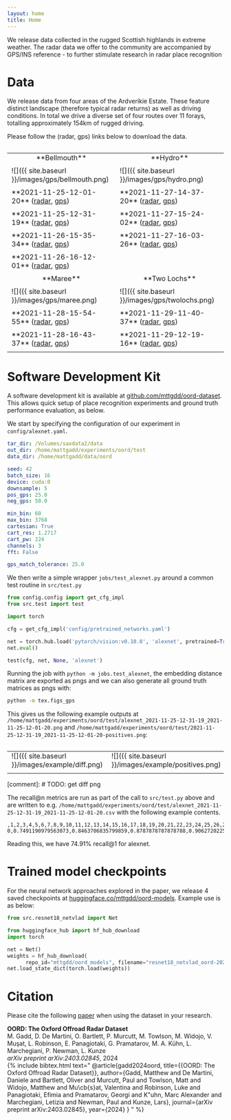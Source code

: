 ```yaml
---
layout: home
title: Home
---
```


We release data collected in the rugged Scottish highlands in extreme weather.
The radar data we offer to the community are accompanied by GPS/INS reference - to further stimulate research in radar place recognition

# Data

We release data from four areas of the Ardverikie Estate.
These feature distinct landscape (therefore typical radar returns) as well as driving conditions.
In total we drive a diverse set of four routes over 11 forays, totalling approximately 154km of rugged driving.

Please follow the (radar, gps) links below to download the data.

<style>
table td {
    border: none;
    padding: 10px;
    padding-top: 0px;
    vertical-align: top;
}
table {
    border: none;
}
table tr:nth-child(even) {
  background: transparent;
}
</style>

<table cellspacing="0" cellpadding="0" style="margin-top: 30px;">
<colgroup>
<col width="50%" />
<col width="50%" />
</colgroup>
<tbody>
<tr>
<td markdown="span" style="text-align: center; vertical-align: middle;">**Bellmouth** </td>
<td markdown="span" style="text-align: center; vertical-align: middle;">**Hydro** </td>
</tr>
<tr>
<td markdown="span">![]({{ site.baseurl }}/images/gps/bellmouth.png)</td>
<td markdown="span">![]({{ site.baseurl }}/images/gps/hydro.png)</td>
</tr>
<tr>
<td markdown="span">**2021-11-25-12-01-20** (<a href="https://drive.google.com/file/d/1jf7d5lKf_1COPbdYWAEY3MKOPJHnGbgz/view?usp=drive_link" class="myButton">radar</a>, <a href="https://drive.google.com/file/d/1rc30WPf_hY-XVQjiroJaNwtBwgexI2zf/view?usp=drive_link" class="myButton">gps</a>)</td>
<td markdown="span">**2021-11-27-14-37-20** (<a href="https://drive.google.com/file/d/1biPCuPh-0jUfVPGTu3PWZkgi6e01vNga/view?usp=drive_link" class="myButton">radar</a>, <a href="https://drive.google.com/file/d/14_2mfIx3JdRORTjag-XPwes8uT2gd1eC/view?usp=drive_link" class="myButton">gps</a>)</td>
</tr>
<tr>
<td markdown="span">**2021-11-25-12-31-19** (<a href="https://drive.google.com/file/d/1N1ORMyMT5ngY3DyAs27uh8T5nhf_lljA/view?usp=drive_link" class="myButton">radar</a>, <a href="https://drive.google.com/file/d/1NPXdN9gpjTslj0W5avv6B_P2Lvc4hXjd/view?usp=drive_link" class="myButton">gps</a>)</td>
<td markdown="span">**2021-11-27-15-24-02** (<a href="https://drive.google.com/file/d/1-dILLlwuML3XGJu--0G3k98l07Sl5XQr/view?usp=drive_link" class="myButton">radar</a>, <a href="https://drive.google.com/file/d/1vjTm7WcufV5i6XF15tWbNdwgquVwbnJc/view?usp=drive_link" class="myButton">gps</a>)</td>
</tr>
<tr>
<td markdown="span">**2021-11-26-15-35-34** (<a href="https://drive.google.com/file/d/1CKdHE8pAsGNk_MN0bsin0uwPmt0mRwGS/view?usp=drive_link" class="myButton">radar</a>, <a href="https://drive.google.com/file/d/1qa5BPKxwuXILQvjfflvj5iJOQyZxD5GM/view?usp=drive_link" class="myButton">gps</a>)</td>
<td markdown="span">**2021-11-27-16-03-26** (<a href="https://drive.google.com/file/d/1lv_pQ3BwBUDioe7Ba1wFH42sT2xQfK0-/view?usp=drive_link" class="myButton">radar</a>, <a href="https://drive.google.com/file/d/10q7epenKeW5Epo5rnm3HEyK1r60gQ8DZ/view?usp=drive_link" class="myButton">gps</a>)</td>
</tr>
<tr>
<td markdown="span">**2021-11-26-16-12-01** (<a href="https://drive.google.com/file/d/13go4Y3cI0lt0w_n2F_CnBUQQ74ygtRKO/view?usp=drive_link" class="myButton">radar</a>, <a href="https://drive.google.com/file/d/1Ufq-uju9GNY6OM_nzLQt2grByQIjemKe/view?usp=drive_link" class="myButton">gps</a>)</td>
</tr>
<tr>
<td markdown="span" style="text-align: center; vertical-align: middle;">**Maree** </td>
<td markdown="span" style="text-align: center; vertical-align: middle;">**Two Lochs** </td>
</tr>
<tr>
<td markdown="span">![]({{ site.baseurl }}/images/gps/maree.png)</td>
<td markdown="span">![]({{ site.baseurl }}/images/gps/twolochs.png)</td>
</tr>
<tr>
<td markdown="span">**2021-11-28-15-54-55** (<a href="https://drive.google.com/file/d/1BMgE_mpJyleZv8fkZNuXIh2slK3TrJu8/view?usp=drive_link" class="myButton">radar</a>, <a href="https://drive.google.com/file/d/1qOkBzEALOQmuSpI7MnmQ0ptys7N6p09V/view?usp=drive_link" class="myButton">gps</a>)</td>
<td markdown="span">**2021-11-29-11-40-37** (<a href="https://drive.google.com/file/d/1qwbL9A0beH8tD3s-5ewTUFVruV0hST7r/view?usp=drive_link" class="myButton">radar</a>, <a href="https://drive.google.com/file/d/1n57ibUX728LVqrkQXeTHvo03Itg7NFQg/view?usp=drive_link" class="myButton">gps</a>)</td>
</tr>
<tr>
<td markdown="span">**2021-11-28-16-43-37** (<a href="https://drive.google.com/file/d/1qeVkZ6mBYIXUjs65VWPMDDSdBxqcGx0s/view?usp=drive_link" class="myButton">radar</a>, <a href="https://drive.google.com/file/d/14Gj831Lp5bv8jRb1rV1eIXSCHCo1HY05/view?usp=drive_link" class="myButton">gps</a>)</td>
<td markdown="span">**2021-11-29-12-19-16** (<a href="https://drive.google.com/file/d/1JDX_QcsAd7E3KB1DCng_W0OfEWgK5Emu/view?usp=drive_link" class="myButton">radar</a>, <a href="https://drive.google.com/file/d/1jZ773gVZnkgcc4HCFmPi0twI9QKL-OpA/view?usp=drive_link" class="myButton">gps</a>)</td>
</tr>
</tbody>
</table>

# Software Development Kit

A software development kit is available at <a href="https://github.com/mttgdd/oord-dataset">github.com/mttgdd/oord-dataset</a>.
This allows quick setup of place recognition experiments and ground truth performance evaluation, as below.

We start by specifying the configuration of our experiment in `config/alexnet.yaml`.

```yaml
tar_dir: /Volumes/saxdata2/data
out_dir: /home/mattgadd/experiments/oord/test
data_dir: /home/mattgadd/data/oord

seed: 42
batch_size: 16
device: cuda:0
downsample: 5
pos_gps: 25.0
neg_gps: 50.0

min_bin: 60
max_bin: 3768
cartesian: True
cart_res: 1.2717
cart_pw: 224
channels: 3
fft: False

gps_match_tolerance: 25.0
```

We then write a simple wrapper `jobs/test_alexnet.py` around a common test routine in `src/test.py`

```python
from config.config import get_cfg_impl
from src.test import test

import torch

cfg = get_cfg_impl('config/pretrained_networks.yaml')

net = torch.hub.load('pytorch/vision:v0.10.0', 'alexnet', pretrained=True)
net.eval()

test(cfg, net, None, 'alexnet')
```

Running the job with `python -m jobs.test_alexnet`, the embedding distance matrix are exported as pngs and we can also generate all ground truth matrices as pngs with:

```bash
python -m tex.figs_gps
```

This gives us the following example outputs at `/home/mattgadd/experiments/oord/test/alexnet_2021-11-25-12-31-19_2021-11-25-12-01-20.png` and `/home/mattgadd/experiments/oord/test/2021-11-25-12-31-19_2021-11-25-12-01-20-positives.png`:

<table cellspacing="0" cellpadding="0" style="margin-top: 30px;">
<colgroup>
<col width="50%" />
<col width="50%" />
</colgroup>
<tbody>
<tr>
<td markdown="span">![]({{ site.baseurl }}/images/example/diff.png)</td>
<td markdown="span">![]({{ site.baseurl }}/images/example/positives.png)</td>
</tr>
</tbody>
</table>

[comment]: # TODO: get diff png

The recall@n metrics are run as part of the call to `src/test.py` above and are written to e.g. `/home/mattgadd/experiments/oord/test/alexnet_2021-11-25-12-31-19_2021-11-25-12-01-20.csv` with the following example contents.

```text
,1,2,3,4,5,6,7,8,9,10,11,12,13,14,15,16,17,18,19,20,21,22,23,24,25,26,27,28,29,30,31,32,33,34,35,36,37,38,39,40,41,42,43,44,45,46,47,48,49
0,0.7491190979563073,0.8463706835799859,0.8787878787878788,0.9062720225510923,0.9238900634249472,0.9330514446793516,0.9400986610288936,0.9443269908386187,0.9471458773784355,0.952783650458069,0.959830866807611,0.9626497533474278,0.9640591966173362,0.9654686398872445,0.9704016913319239,0.9760394644115574,0.9774489076814659,0.9795630725863284,0.9802677942212826,0.9809725158562368,0.9830866807610994,0.9830866807610994,0.9859055673009162,0.9859055673009162,0.9859055673009162,0.9866102889358703,0.9880197322057788,0.9880197322057788,0.9880197322057788,0.9894291754756871,0.9894291754756871,0.9894291754756871,0.9908386187455955,0.9908386187455955,0.9908386187455955,0.9908386187455955,0.9908386187455955,0.9908386187455955,0.9915433403805497,0.9915433403805497,0.9915433403805497,0.9922480620155039,0.992952783650458,0.9943622269203665,0.9943622269203665,0.9943622269203665,0.9950669485553206,0.9950669485553206,0.9950669485553206
```

Reading this, we have 74.91% recall@1 for alexnet.

# Trained model checkpoints

For the neural network approaches explored in the paper, we release 4 saved checkpoints at <a href="https://huggingface.co/mttgdd/oord-models">huggingface.co/mttgdd/oord-models</a>. Example use is as below:

```python
from src.resnet18_netvlad import Net

from huggingface_hub import hf_hub_download
import torch

net = Net()
weights = hf_hub_download(
      repo_id="mttgdd/oord_models", filename="resnet18_netvlad_oord-2021-11-25-12-31-19.pth")
net.load_state_dict(torch.load(weights))
```

# Citation

Please cite the following <a href="https://arxiv.org/pdf/2403.02845.pdf">paper</a> when using the dataset in your research.

**OORD: The Oxford Offroad Radar Dataset** <br>
M. Gadd, D. De Martini, O. Bartlett, P. Murcutt, M. Towlson, M. Widojo, V. Muşat, L. Robinson, E. Panagiotaki, G. Pramatarov, M. A. Kühn, L. Marchegiani, P. Newman, L. Kunze<br>
<i>arXiv preprint arXiv:2403.02845</i>, 2024 <br>
{% include bibtex.html text="
@article{gadd2024oord,
title={{OORD: The Oxford Offroad Radar Dataset}},
author={Gadd, Matthew and De Martini, Daniele and Bartlett, Oliver and Murcutt, Paul and Towlson, Matt and Widojo, Matthew and Mu\cb{s}at, Valentina and Robinson, Luke and Panagiotaki, Efimia and Pramatarov, Georgi and K\"uhn, Marc Alexander and Marchegiani, Letizia and Newman, Paul and Kunze, Lars},
journal={arXiv preprint arXiv:2403.02845},
year={2024}
}
" %}
